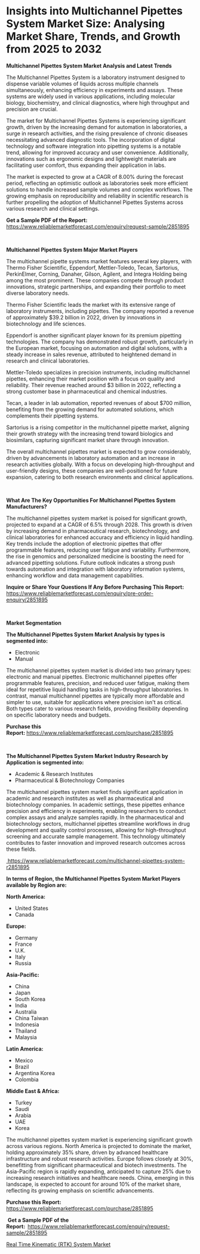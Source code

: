 <p><h1>Insights into Multichannel Pipettes System Market Size: Analysing Market Share, Trends, and Growth from 2025 to 2032</h1></p><p><strong>Multichannel Pipettes System Market Analysis and Latest Trends</strong></p>
<p><p>The Multichannel Pipettes System is a laboratory instrument designed to dispense variable volumes of liquids across multiple channels simultaneously, enhancing efficiency in experiments and assays. These systems are widely used in various applications, including molecular biology, biochemistry, and clinical diagnostics, where high throughput and precision are crucial.</p><p>The market for Multichannel Pipettes Systems is experiencing significant growth, driven by the increasing demand for automation in laboratories, a surge in research activities, and the rising prevalence of chronic diseases necessitating advanced diagnostic tools. The incorporation of digital technology and software integration into pipetting systems is a notable trend, allowing for improved accuracy and user convenience. Additionally, innovations such as ergonomic designs and lightweight materials are facilitating user comfort, thus expanding their application in labs.</p><p>The market is expected to grow at a CAGR of 8.00% during the forecast period, reflecting an optimistic outlook as laboratories seek more efficient solutions to handle increased sample volumes and complex workflows. The growing emphasis on reproducibility and reliability in scientific research is further propelling the adoption of Multichannel Pipettes Systems across various research and clinical settings.</p></p>
<p><strong>Get a Sample PDF of the Report:&nbsp;</strong> <a href="https://www.reliablemarketforecast.com/enquiry/request-sample/2851895?utm_campaign=2293&utm_medium=2&utm_source=Github&utm_content=ia&utm_term=11032025&utm_id=multichannel-pipettes-system">https://www.reliablemarketforecast.com/enquiry/request-sample/2851895</a></p>
<p>&nbsp;</p>
<p><strong>Multichannel Pipettes System Major Market Players</strong></p>
<p><p>The multichannel pipette systems market features several key players, with Thermo Fisher Scientific, Eppendorf, Mettler-Toledo, Tecan, Sartorius, PerkinElmer, Corning, Danaher, Gilson, Agilent, and Integra Holding being among the most prominent. These companies compete through product innovations, strategic partnerships, and expanding their portfolio to meet diverse laboratory needs.</p><p>Thermo Fisher Scientific leads the market with its extensive range of laboratory instruments, including pipettes. The company reported a revenue of approximately $39.2 billion in 2022, driven by innovations in biotechnology and life sciences.</p><p>Eppendorf is another significant player known for its premium pipetting technologies. The company has demonstrated robust growth, particularly in the European market, focusing on automation and digital solutions, with a steady increase in sales revenue, attributed to heightened demand in research and clinical laboratories.</p><p>Mettler-Toledo specializes in precision instruments, including multichannel pipettes, enhancing their market position with a focus on quality and reliability. Their revenue reached around $3 billion in 2022, reflecting a strong customer base in pharmaceutical and chemical industries.</p><p>Tecan, a leader in lab automation, reported revenues of about $700 million, benefiting from the growing demand for automated solutions, which complements their pipetting systems.</p><p>Sartorius is a rising competitor in the multichannel pipette market, aligning their growth strategy with the increasing trend toward biologics and biosimilars, capturing significant market share through innovation.</p><p>The overall multichannel pipettes market is expected to grow considerably, driven by advancements in laboratory automation and an increase in research activities globally. With a focus on developing high-throughput and user-friendly designs, these companies are well-positioned for future expansion, catering to both research environments and clinical applications.</p></p>
<p>&nbsp;</p>
<p><strong>What Are The Key Opportunities For Multichannel Pipettes System Manufacturers?</strong></p>
<p><p>The multichannel pipettes system market is poised for significant growth, projected to expand at a CAGR of 6.5% through 2028. This growth is driven by increasing demand in pharmaceutical research, biotechnology, and clinical laboratories for enhanced accuracy and efficiency in liquid handling. Key trends include the adoption of electronic pipettes that offer programmable features, reducing user fatigue and variability. Furthermore, the rise in genomics and personalized medicine is boosting the need for advanced pipetting solutions. Future outlook indicates a strong push towards automation and integration with laboratory information systems, enhancing workflow and data management capabilities.</p></p>
<p><strong>Inquire or Share Your Questions If Any Before Purchasing This Report:</strong> <a href="https://www.reliablemarketforecast.com/enquiry/pre-order-enquiry/2851895?utm_campaign=2293&utm_medium=2&utm_source=Github&utm_content=ia&utm_term=11032025&utm_id=multichannel-pipettes-system">https://www.reliablemarketforecast.com/enquiry/pre-order-enquiry/2851895</a></p>
<p>&nbsp;</p>
<p><strong>Market Segmentation</strong></p>
<p><strong>The Multichannel Pipettes System Market Analysis by types is segmented into:</strong></p>
<p><ul><li>Electronic</li><li>Manual</li></ul></p>
<p><p>The multichannel pipettes system market is divided into two primary types: electronic and manual pipettes. Electronic multichannel pipettes offer programmable features, precision, and reduced user fatigue, making them ideal for repetitive liquid handling tasks in high-throughput laboratories. In contrast, manual multichannel pipettes are typically more affordable and simpler to use, suitable for applications where precision isn't as critical. Both types cater to various research fields, providing flexibility depending on specific laboratory needs and budgets.</p></p>
<p><strong>Purchase this Report:&nbsp;</strong><a href="https://www.reliablemarketforecast.com/purchase/2851895?utm_campaign=2293&utm_medium=2&utm_source=Github&utm_content=ia&utm_term=11032025&utm_id=multichannel-pipettes-system">https://www.reliablemarketforecast.com/purchase/2851895</a></p>
<p>&nbsp;</p>
<p><strong>The Multichannel Pipettes System Market Industry Research by Application is segmented into:</strong></p>
<p><ul><li>Academic & Research Institutes</li><li>Pharmaceutical & Biotechnology Companies</li></ul></p>
<p><p>The multichannel pipettes system market finds significant application in academic and research institutes as well as pharmaceutical and biotechnology companies. In academic settings, these pipettes enhance precision and efficiency in experiments, enabling researchers to conduct complex assays and analyze samples rapidly. In the pharmaceutical and biotechnology sectors, multichannel pipettes streamline workflows in drug development and quality control processes, allowing for high-throughput screening and accurate sample management. This technology ultimately contributes to faster innovation and improved research outcomes across these fields.</p></p>
<p><a href="https://www.reliablemarketforecast.com/multichannel-pipettes-system-r2851895?utm_campaign=2293&utm_medium=2&utm_source=Github&utm_content=ia&utm_term=11032025&utm_id=multichannel-pipettes-system">&nbsp;https://www.reliablemarketforecast.com/multichannel-pipettes-system-r2851895</a></p>
<p><strong>In terms of Region, the Multichannel Pipettes System Market Players available by Region are:</strong></p>
<p>
    <p> <strong> North America: </strong>
        <ul>
            <li>United States</li>
            <li>Canada</li>
        </ul>
        </p> 
    <p> <strong> Europe: </strong>
        <ul>
            <li>Germany</li>
            <li>France</li>
            <li>U.K.</li>
            <li>Italy</li>
            <li>Russia</li>
        </ul>
        </p> 
    <p> <strong> Asia-Pacific: </strong>
        <ul>
            <li>China</li>
            <li>Japan</li>
            <li>South Korea</li>
            <li>India</li>
            <li>Australia</li>
            <li>China Taiwan</li>
            <li>Indonesia</li>
            <li>Thailand</li>
            <li>Malaysia</li>
        </ul>
        </p> 
    <p> <strong> Latin America: </strong>
        <ul>
            <li>Mexico</li>
            <li>Brazil</li>
            <li>Argentina Korea</li>
            <li>Colombia</li>
        </ul>
        </p> 
    <p> <strong> Middle East & Africa: </strong>
        <ul>
            <li>Turkey</li>
            <li>Saudi</li>
            <li>Arabia</li>
            <li>UAE</li>
            <li>Korea</li>
        </ul>
    </p>
    </p>
<p><p>The multichannel pipettes system market is experiencing significant growth across various regions. North America is projected to dominate the market, holding approximately 35% share, driven by advanced healthcare infrastructure and robust research activities. Europe follows closely at 30%, benefitting from significant pharmaceutical and biotech investments. The Asia-Pacific region is rapidly expanding, anticipated to capture 25% due to increasing research initiatives and healthcare needs. China, emerging in this landscape, is expected to account for around 10% of the market share, reflecting its growing emphasis on scientific advancements.</p></p>
<p><strong>Purchase this Report: </strong><a href="https://www.reliablemarketforecast.com/purchase/2851895?utm_campaign=2293&utm_medium=2&utm_source=Github&utm_content=ia&utm_term=11032025&utm_id=multichannel-pipettes-system">https://www.reliablemarketforecast.com/purchase/2851895</a></p>
<p>&nbsp;<strong>Get a Sample PDF of the Report:&nbsp;&nbsp;</strong><a href="https://www.reliablemarketforecast.com/enquiry/request-sample/2851895?utm_campaign=2293&utm_medium=2&utm_source=Github&utm_content=ia&utm_term=11032025&utm_id=multichannel-pipettes-system">https://www.reliablemarketforecast.com/enquiry/request-sample/2851895</a></p>
<p><strong></strong></p>
<p><p><a href="https://github.com/JosephineMcguire65/Market-Research-Report-List-2/blob/main/real-time-kinematic-rtk-system-market.md?utm_campaign=2293&utm_medium=2&utm_source=Github&utm_content=ia&utm_term=11032025&utm_id=multichannel-pipettes-system">Real Time Kinematic (RTK) System Market</a></p></p>